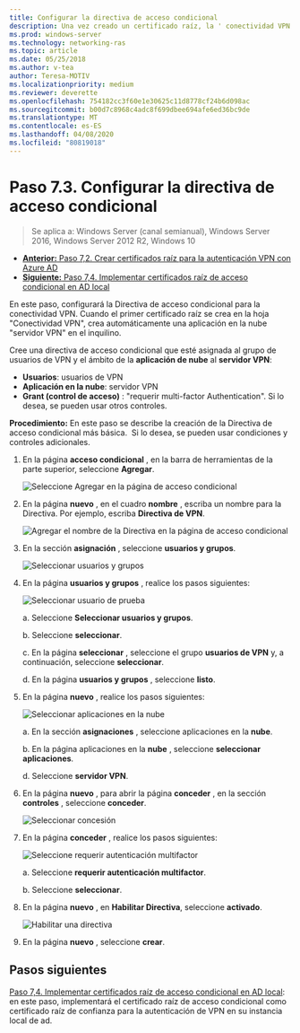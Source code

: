 ```yaml
---
title: Configurar la directiva de acceso condicional
description: Una vez creado un certificado raíz, la ' conectividad VPN ' desencadena la creación de la aplicación de nube ' servidor VPN ' en el inquilino del cliente.
ms.prod: windows-server
ms.technology: networking-ras
ms.topic: article
ms.date: 05/25/2018
ms.author: v-tea
author: Teresa-MOTIV
ms.localizationpriority: medium
ms.reviewer: deverette
ms.openlocfilehash: 754182cc3f60e1e30625c11d8778cf24b6d098ac
ms.sourcegitcommit: b00d7c8968c4adc8f699dbee694afe6ed36bc9de
ms.translationtype: MT
ms.contentlocale: es-ES
ms.lasthandoff: 04/08/2020
ms.locfileid: "80819018"
---
```

# <a name="step-73-configure-the-conditional-access-policy"></a>Paso 7.3. Configurar la directiva de acceso condicional

>Se aplica a: Windows Server (canal semianual), Windows Server 2016, Windows Server 2012 R2, Windows 10

- [**Anterior:** Paso 7,2. Crear certificados raíz para la autenticación VPN con Azure AD](vpn-create-root-cert-for-vpn-auth-azure-ad.md)
- [**Siguiente:** Paso 7,4. Implementar certificados raíz de acceso condicional en AD local](vpn-deploy-cond-access-root-cert-to-on-premise-ad.md)

En este paso, configurará la Directiva de acceso condicional para la conectividad VPN. Cuando el primer certificado raíz se crea en la hoja "Conectividad VPN", crea automáticamente una aplicación en la nube "servidor VPN" en el inquilino.

Cree una directiva de acceso condicional que esté asignada al grupo de usuarios de VPN y el ámbito de la **aplicación de nube** al **servidor VPN**:

- **Usuarios**: usuarios de VPN
- **Aplicación en la nube**: servidor VPN
- **Grant (control de acceso)** : "requerir multi-factor Authentication". Si lo desea, se pueden usar otros controles.

**Procedimiento:** En este paso se describe la creación de la Directiva de acceso condicional más básica.  Si lo desea, se pueden usar condiciones y controles adicionales.


1. En la página **acceso condicional** , en la barra de herramientas de la parte superior, seleccione **Agregar**.

    ![Seleccione Agregar en la página de acceso condicional](../../media/Always-On-Vpn/07.png)

2. En la página **nuevo** , en el cuadro **nombre** , escriba un nombre para la Directiva. Por ejemplo, escriba **Directiva de VPN**.

    ![Agregar el nombre de la Directiva en la página de acceso condicional](../../media/Always-On-Vpn/08.png)

3. En la sección **asignación** , seleccione **usuarios y grupos**.

    ![Seleccionar usuarios y grupos](../../media/Always-On-Vpn/09.png)

4. En la página **usuarios y grupos** , realice los pasos siguientes:

    ![Seleccionar usuario de prueba](../../media/Always-On-Vpn/10.png)

    a. Seleccione **Seleccionar usuarios y grupos**.

    b. Seleccione **seleccionar**.

    c. En la página **seleccionar** , seleccione el grupo **usuarios de VPN** y, a continuación, seleccione **seleccionar**.

    d. En la página **usuarios y grupos** , seleccione **listo**.

5. En la página **nuevo** , realice los pasos siguientes:

    ![Seleccionar aplicaciones en la nube](../../media/Always-On-Vpn/11.png)

    a. En la sección **asignaciones** , seleccione aplicaciones en la **nube**.

    b. En la página aplicaciones en la **nube** , seleccione **seleccionar aplicaciones**.

    d. Seleccione **servidor VPN**.

6.  En la página **nuevo** , para abrir la página **conceder** , en la sección **controles** , seleccione **conceder**.

    ![Seleccionar concesión](../../media/Always-On-Vpn/13.png)

7.  En la página **conceder** , realice los pasos siguientes:

    ![Seleccione requerir autenticación multifactor](../../media/Always-On-Vpn/14.png)

    a. Seleccione **requerir autenticación multifactor**.

    b. Seleccione **seleccionar**.

8.  En la página **nuevo** , en **Habilitar Directiva**, seleccione **activado**.

    ![Habilitar una directiva](../../media/Always-On-Vpn/15.png)

9.  En la página **nuevo** , seleccione **crear**.


## <a name="next-steps"></a>Pasos siguientes
[Paso 7,4. Implementar certificados raíz de acceso condicional en AD local](vpn-deploy-cond-access-root-cert-to-on-premise-ad.md): en este paso, implementará el certificado raíz de acceso condicional como certificado raíz de confianza para la autenticación de VPN en su instancia local de ad.
